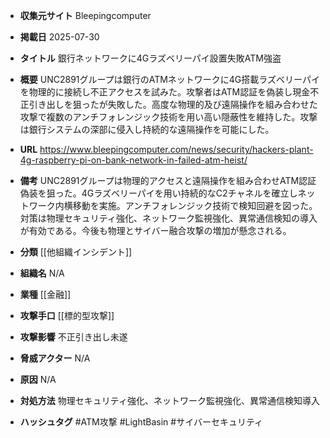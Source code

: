 - **収集元サイト**
Bleepingcomputer

- **掲載日**
2025-07-30

- **タイトル**
銀行ネットワークに4Gラズベリーパイ設置失敗ATM強盗

- **概要**
UNC2891グループは銀行のATMネットワークに4G搭載ラズベリーパイを物理的に接続し不正アクセスを試みた。攻撃者はATM認証を偽装し現金不正引き出しを狙ったが失敗した。高度な物理的及び遠隔操作を組み合わせた攻撃で複数のアンチフォレンジック技術を用い高い隠蔽性を維持した。攻撃は銀行システムの深部に侵入し持続的な遠隔操作を可能にした。

- **URL**
https://www.bleepingcomputer.com/news/security/hackers-plant-4g-raspberry-pi-on-bank-network-in-failed-atm-heist/

- **備考**
UNC2891グループは物理的アクセスと遠隔操作を組み合わせATM認証偽装を狙った。4Gラズベリーパイを用い持続的なC2チャネルを確立しネットワーク内横移動を実施。アンチフォレンジック技術で検知回避を図った。対策は物理セキュリティ強化、ネットワーク監視強化、異常通信検知の導入が有効である。今後も物理とサイバー融合攻撃の増加が懸念される。

- **分類**
[[他組織インシデント]]

- **組織名**
N/A

- **業種**
[[金融]]

- **攻撃手口**
[[標的型攻撃]]

- **攻撃影響**
不正引き出し未遂

- **脅威アクター**
N/A

- **原因**
N/A

- **対処方法**
物理セキュリティ強化、ネットワーク監視強化、異常通信検知導入

- **ハッシュタグ**
#ATM攻撃 #LightBasin #サイバーセキュリティ
